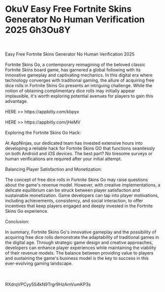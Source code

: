 # OkuV Easy Free Fortnite Skins Generator No Human Verification 2025 Gh3Ou8Y
<br>
<br>Easy Free Fortnite Skins Generator No Human Verification 2025
<br>
<br>Fortnite Skins Go, a contemporary reimagining of the beloved classic Fortnite Skins board game, has garnered a global following with its innovative gameplay and captivating mechanics. In this digital era where technology converges with traditional gaming, the allure of acquiring free dice rolls in Fortnite Skins Go presents an intriguing challenge. While the notion of obtaining complimentary dice rolls may initially appear implausible, it's worth exploring potential avenues for players to gain this advantage.
<br>
<br>HERE >> https://appbitly.com/kbpyx

<br>
<br>HERE >> https://appbitly.com/jHeMV

<br>
<br>Exploring the Fortnite Skins Go Hack:
<br>
<br>At AppNinjas, our dedicated team has invested extensive hours into developing a reliable hack for Fortnite Skins GO that functions seamlessly on both Android and iOS devices. The best part? No tiresome surveys or human verifications are required after your initial attempt.
<br>
<br>Balancing Player Satisfaction and Monetization:
<br>
<br>The concept of free dice rolls in Fortnite Skins Go may raise questions about the game's revenue model. However, with creative implementations, a delicate equilibrium can be struck between player satisfaction and sustainable monetization. Game developers can tap into player motivations, including achievements, consistency, and social interaction, to offer incentives that keep players engaged and deeply invested in the Fortnite Skins Go experience.
<br>
<br>Conclusion:
<br>
<br>In summary, Fortnite Skins Go's innovative gameplay and the possibility of acquiring free dice rolls demonstrate the adaptability of traditional games in the digital age. Through strategic game design and creative approaches, developers can enhance player experiences while maintaining the viability of their revenue models. The balance between providing value to players and sustaining the game's business model is the key to success in this ever-evolving gaming landscape.
<br>
<br>
<br>
<br>RXdrqVPCyy5S4kN9Trgr9HzAmVumKP3s

